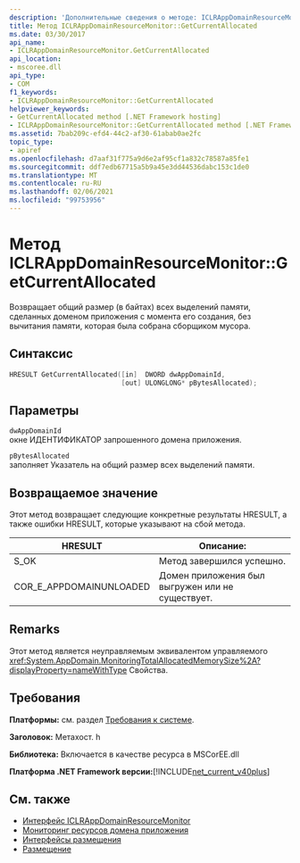 ```yaml
---
description: 'Дополнительные сведения о методе: ICLRAppDomainResourceMonitor:: GetCurrentAllocated'
title: Метод ICLRAppDomainResourceMonitor::GetCurrentAllocated
ms.date: 03/30/2017
api_name:
- ICLRAppDomainResourceMonitor.GetCurrentAllocated
api_location:
- mscoree.dll
api_type:
- COM
f1_keywords:
- ICLRAppDomainResourceMonitor::GetCurrentAllocated
helpviewer_keywords:
- GetCurrentAllocated method [.NET Framework hosting]
- ICLRAppDomainResourceMonitor::GetCurrentAllocated method [.NET Framework hosting]
ms.assetid: 7bab209c-efd4-44c2-af30-61abab0ae2fc
topic_type:
- apiref
ms.openlocfilehash: d7aaf31f775a9d6e2af95cf1a832c78587a85fe1
ms.sourcegitcommit: ddf7edb67715a5b9a45e3dd44536dabc153c1de0
ms.translationtype: MT
ms.contentlocale: ru-RU
ms.lasthandoff: 02/06/2021
ms.locfileid: "99753956"
---
```

# <a name="iclrappdomainresourcemonitorgetcurrentallocated-method"></a>Метод ICLRAppDomainResourceMonitor::GetCurrentAllocated

Возвращает общий размер (в байтах) всех выделений памяти, сделанных доменом приложения с момента его создания, без вычитания памяти, которая была собрана сборщиком мусора.  
  
## <a name="syntax"></a>Синтаксис  
  
```cpp  
HRESULT GetCurrentAllocated([in]  DWORD dwAppDomainId,  
                            [out] ULONGLONG* pBytesAllocated);  
```  
  
## <a name="parameters"></a>Параметры  

 `dwAppDomainId`  
 окне ИДЕНТИФИКАТОР запрошенного домена приложения.  
  
 `pBytesAllocated`  
 заполняет Указатель на общий размер всех выделений памяти.  
  
## <a name="return-value"></a>Возвращаемое значение  

 Этот метод возвращает следующие конкретные результаты HRESULT, а также ошибки HRESULT, которые указывают на сбой метода.  
  
|HRESULT|Описание:|  
|-------------|-----------------|  
|S_OK|Метод завершился успешно.|  
|COR_E_APPDOMAINUNLOADED|Домен приложения был выгружен или не существует.|  
  
## <a name="remarks"></a>Remarks  

 Этот метод является неуправляемым эквивалентом управляемого <xref:System.AppDomain.MonitoringTotalAllocatedMemorySize%2A?displayProperty=nameWithType> Свойства.  
  
## <a name="requirements"></a>Требования  

 **Платформы:** см. раздел [Требования к системе](../../get-started/system-requirements.md).  
  
 **Заголовок:** Метахост. h  
  
 **Библиотека:** Включается в качестве ресурса в MSCorEE.dll  
  
 **Платформа .NET Framework версии:**[!INCLUDE[net_current_v40plus](../../../../includes/net-current-v40plus-md.md)]  
  
## <a name="see-also"></a>См. также

- [Интерфейс ICLRAppDomainResourceMonitor](iclrappdomainresourcemonitor-interface.md)
- [Мониторинг ресурсов домена приложения](../../../standard/garbage-collection/app-domain-resource-monitoring.md)
- [Интерфейсы размещения](hosting-interfaces.md)
- [Размещение](index.md)
